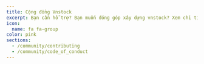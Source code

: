 ```yaml
---
title: Cộng đồng Vnstock
excerpt: Bạn cần hỗ trợ? Bạn muốn đóng góp xây dựng vnstock? Xem chi tiết tại đây.
icon:
  name: fa fa-group
color: pink
sections:
  - /community/contributing
  - /community/code_of_conduct
---
```

